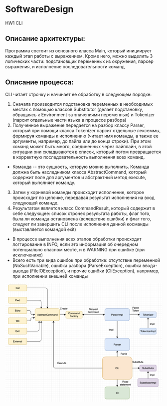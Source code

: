 # SoftwareDesign
HW1 CLI <br/>

## Описание архитектуры: <br/>
Программа состоит из основного класса Main, который инициирует каждый этап работы с выражением. Кроме него, можно выделить 3 логических части: подстановщик переменных из окружения, парсер выражения, и исполнение последовательности команд <br/>

## Описание процесса: <br/>
CLI читает строчку и начинает ее обработку в следующем порядке: <br/>
1) Сначала производится подстановка переменных в необходимых местах с помощью классов Substitutor (делает подстановку, обращаясь к Environment за значениями переменных) и Tokenizer (парсит отдельные части языка в процессе разбора)
2) Полученное выражение передается на разбор классу Parser, который при помощи класса Tokenizer парсит отдельные лексеммы, формируя команды к исполнению (читает имя команды, а также ее аргументы, например, до пайпа или до конца строки). При этом команд может быть много, соединенных через пайплайн, в этой ситуации они складываются в список, который потом превращается в корректную последовательность выполнения всех команд.<br/>
+ Команда -- это сущность, которую можно выполнить. Команда должна быть наследником класса AbstractCommand, который содержит поле для аргументов и абстрактный метод execute, который выполняет команду.
3) Затем у корневой команды происходит исполнение, которое происходит по цепочке, передавая результат исполнения на вход следующей команде.
4) Результатом является класс CommandResult, который содержит в себе следующее: список строчек результата работы, флаг того, была ли команда остановлена (вследствие ошибки) и флаг того, следует ли завершить CLI после исполнения данной косманды (выставляется командой exit)

+ В процессе выполнения всех этапов обработки происходит логгирование в INFO, если это информация об очередном потенциально опасном месте, и в WARNING при ошибке (при исключениях) <br/>
+ Всего есть три вида ошибок при обработке: отсутствие переменной (NoSuchVariable), ошибка разбора (ParseException), ошибка ввода-вывода (FileIOException), и прочие ошибки (CliException), например, при исполнении внешней команды

![Arch](arch.png)
